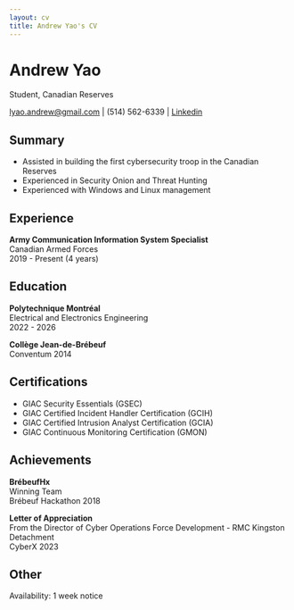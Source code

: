 ```yaml
---
layout: cv
title: Andrew Yao's CV
---
```

# Andrew Yao
Student, Canadian Reserves

<div id="webaddress">
<a href="lyao.andrew@gmail.com">lyao.andrew@gmail.com</a>
| (514) 562-6339 |
<a href="https://www.linkedin.com/in/andrew-yao-143711243"> Linkedin </a>
</div>


## Summary
- Assisted in building the first cybersecurity troop in the Canadian Reserves
- Experienced in Security Onion and Threat Hunting
- Experienced with Windows and Linux management

## Experience
<b>Army Communication Information System Specialist</b>\
Canadian Armed Forces\
2019 - Present (4 years)

## Education
<b>Polytechnique Montréal</b>\
Electrical and Electronics Engineering\
2022 - 2026



<b>Collège Jean-de-Brébeuf</b>\
Conventum 2014

## Certifications
- GIAC Security Essentials (GSEC)
- GIAC Certified Incident Handler Certification (GCIH)
- GIAC Certified Intrusion Analyst Certification (GCIA)
- GIAC Continuous Monitoring Certification (GMON)

## Achievements
<b>BrébeufHx</b>\
Winning Team\
Brébeuf Hackathon 2018

<b>Letter of Appreciation</b>\
From the Director of Cyber Operations Force Development - RMC Kingston Detachment\
CyberX 2023

## Other
Availability: 1 week notice


<!-- ### Footer

Last updated: September 2023 -->


